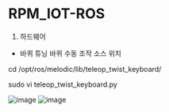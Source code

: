# RPM_IOT-ROS
1. 하드웨어
- 바퀴 튜닝
바퀴 수동 조작 소스 위치

cd /opt/ros/melodic/lib/teleop_twist_keyboard/

sudo vi teleop_twist_keyboard.py

![image](https://github.com/Halusalm96/RPM_IOT-ROS/assets/138439965/e1b764b2-1aea-4863-9a8e-33d5d38eff31)
![image](https://github.com/Halusalm96/RPM_IOT-ROS/assets/138439965/c06e8554-7123-4d79-beaa-2b6ec6dcc755)
